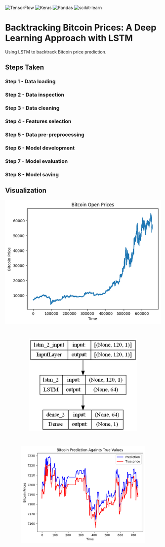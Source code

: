 ![TensorFlow](https://img.shields.io/badge/TensorFlow-%23FF6F00.svg?style=flat&logo=TensorFlow&logoColor=white)
![Keras](https://img.shields.io/badge/Keras-%23D00000.svg?style=flat&logo=Keras&logoColor=white)
![Pandas](https://img.shields.io/badge/pandas-%23150458.svg?style=flat&logo=pandas&logoColor=white)
![scikit-learn](https://img.shields.io/badge/scikit--learn-%23F7931E.svg?style=flat&logo=scikit-learn&logoColor=white)

# Backtracking Bitcoin Prices: A Deep Learning Approach with LSTM
Using LSTM to backtrack Bitcoin price prediction.

## Steps Taken
### Step 1 - Data loading    
### Step 2 - Data inspection    
### Step 3 - Data cleaning    
### Step 4 - Features selection   
### Step 5 - Data pre-preprocessing    
### Step 6 - Model development    
### Step 7 - Model evaluation  
### Step 8 - Model saving

## Visualization
<p align="center">
  <img src="resources/bitcoin_open_prices.png" height=400/>
</p>  

<p align="center">

</p>

<p><br></p>
<p align="center">
  <img src="resources/model.png" width=350/>
</p>  

<p align="center">

</p>

<p><br></p>
<p align="center">
  <img src="resources/prediction_againts_truth.png" width=400/>
</p>  

<p align="center">

</p>
